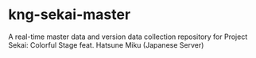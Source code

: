 # kng-sekai-master
A real-time master data and version data collection repository for Project Sekai: Colorful Stage feat. Hatsune Miku (Japanese Server)
